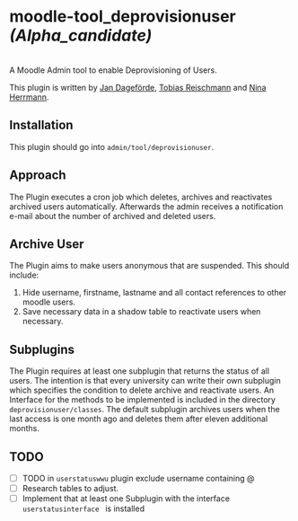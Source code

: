 # moodle-tool_deprovisionuser *(Alpha_candidate)*
</br>
A Moodle Admin tool to enable Deprovisioning of Users.

This plugin is written by [Jan Dageförde](https://github.com/Dagefoerde), [Tobias Reischmann](https://github.com/tobiasreischmann) and [Nina Herrmann](https://github.com/NinaHerrmann).


## Installation
This plugin should go into `admin/tool/deprovisionuser`.


## Approach
The Plugin executes a cron job which deletes, archives and reactivates archived users automatically. Afterwards the admin receives a notification
e-mail about the number of archived and deleted users.

## Archive User
The Plugin aims to make users anonymous that are suspended.
This should include:
1. Hide username, firstname, lastname and all contact references to other moodle users.
2. Save necessary data in a shadow table to reactivate users when necessary.

## Subplugins
The Plugin requires at least one subplugin that returns the status of all users. The intention is that every university can write their own subplugin
which specifies the condition to delete archive and reactivate users. An Interface for the methods to be implemented is included in the directory
 `deprovisionuser/classes`. The default subplugin archives users when the last access is one month ago and deletes them after eleven additional months.
 
## TODO
 - [ ] TODO in `userstatuswwu` plugin exclude username containing @
 - [ ] Research tables to adjust.
 - [ ] Implement that at least one Subplugin with the interface  `userstatusinterface ` is installed
